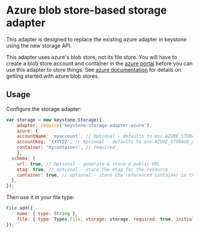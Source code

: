 # Azure blob store-based storage adapter

This adapter is designed to replace the existing azure adapter in keystone
using the new storage API.

This adapter uses azure's blob store, not its file store. You will have to
create a blob store account and container in the [azure
portal](https://portal.azure.com/) before you can use this adapter to store
things. See [azure
documentation](https://azure.microsoft.com/en-us/documentation/articles/storage-create-storage-account/)
for details on getting started with azure blob stores.


## Usage

Configure the storage adapter:

```javascript
var storage = new keystone.Storage({
	adapter: require('keystone-storage-adapter-azure'),
	azure: {
    accountName: 'myaccount', // Optional - defaults to env.AZURE_STORAGE_ACCOUNT
    accountKey: 'XXYYZZ', // Optional - defaults to env.AZURE_STORAGE_ACCESS_KEY
    container: 'mycontainer', // required
	},
  schema: {
    url: true, // Optional - generate & store a public URL
    etag: true, // optional - store the etag for the resource
    container: true, // optional - store the referenced container in the database
  },
});
```

Then use it in your file type:

```javascript
File.add({
	name: { type: String },
	file: { type: Types.File, storage: storage, required: true, initial: true },
});
```



